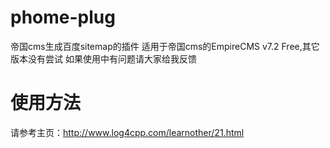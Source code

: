 # phome-plug
帝国cms生成百度sitemap的插件
适用于帝国cms的EmpireCMS v7.2 Free,其它版本没有尝试
如果使用中有问题请大家给我反馈
# 使用方法
请参考主页：http://www.log4cpp.com/learnother/21.html
